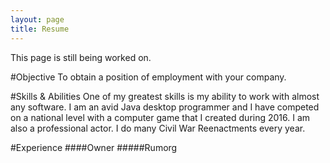 ```yaml
---
layout: page
title: Resume
---
```


<div class="message">
  This page is still being worked on.
</div>

#Objective
To obtain a position of employment with your company.

#Skills & Abilities
One of my greatest skills is my ability to work with almost any software. I am an avid Java desktop programmer and I have competed on a national level with a computer game that I created during 2016. I am also a professional actor. I do many Civil War Reenactments every year.

#Experience
####Owner
#####Rumorg

